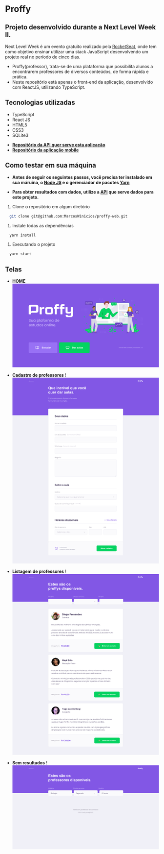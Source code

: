 # Proffy

## Projeto desenvolvido durante a Next Level Week II.

Next Level Week é um evento gratuito realizado pela [RocketSeat](https://rocketseat.com.br/), onde tem como objetivo ensinar utilizar uma stack JavaScript desenvolvendo um projeto real no período de cinco dias.

* Proffy(professor), trata-se de uma plataforma que possibilita alunos a encontrarem professores de diversos conteúdos, de forma rápida e prática.
* Neste repositório está apenas o front-end da aplicação, desenvolvido com ReactJS, utilizando TypeScript.

## Tecnologias utilizadas
  - TypeScript
  - React JS
  - HTML5
  - CSS3
  - SQLite3

* **[Repositório da API quer serve esta aplicação](https://github.com/MarcosWinicios/proffy-server)**
* **[Repositório da aplicação mobile](https://github.com/MarcosWinicios/proffy-mobile)**

## Como testar em sua máquina
- **Antes de seguir os seguintes passos, você precisa ter instalado em sua máruina, o [Node JS](https://nodejs.org/en/) e o  gerenciador de pacotes [Yarn](https://classic.yarnpkg.com/pt-BR/docs/install/#debian-stable)**

- **Para obter resultados com dados, utilize a [API](https://github.com/MarcosWinicios/proffy-server) que serve dados para este projeto.**

1. Clone o repositório em algum diretório
```sh
  git clone git@github.com:MarcosWinicios/proffy-web.git
```
1. Instale todas as dependências
```sh
  yarn install
```
1. Executando o projeto
```sh
  yarn start
```

## Telas

- **HOME**
![](screens/landing-page.png)

- **Cadastro de professores**
!![](screens/form-cadastro.png)

- **Listagem de professores**
!![](screens/lista-professores.png)

- **Sem resultados**
!![](screens/sem-resultados.png)


